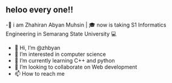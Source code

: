 heloo every one!!
-

-👋 i am Zhahiran Abyan Muhsin | 🎓 now is taking S1 Informatics Engineering in Semarang State University 💻

- 👋 Hi, I’m @zhbyan
- 👀 I’m interested in computer science
- 🌱 I’m currently learning C++ and python 
- 💞️ I’m looking to collaborate on Web development 
- 📫 How to reach me 

<!---
zhbyan/zhbyan is a ✨ special ✨ repository because its `README.md` (this file) appears on your GitHub profile.
You can click the Preview link to take a look at your changes.
--->
